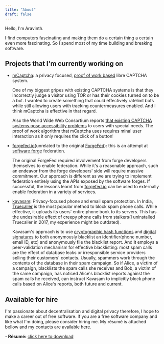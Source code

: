 ```yaml
---
title: "About"
draft: false
---
```


Hello, I'm Aravinth.

I find computers fascinating and making them do a certain thing a
certain even more fascinating. So I spend most of my time building and
breaking software.

## Projects that I'm currently working on

-   [mCaptcha](https:://mcaptcha.org): a privacy focused, [proof of work
    based](https://en.wikipedia.org/wiki/Proof_of_work) libre CAPTCHA
    system.

    One of my biggest gripes with existing CAPTCHA systems is that they
    incorrectly judge a visitor using TOR or has their cookies turned on
    to be a bot. I wanted to create something that could effectively
    ratelimt bots while still allowing users with tracking
    countermeasures enabled. And I think mCaptcha is effective in that
    regard.

    Also the World Wide Web Consortium reports [that existing CAPTCHA
    systems pose accessibility
    problems](https://www.w3.org/TR/turingtest/) to users with special
    needs. The proof of work algorithm that mCaptcha uses requires minal
    user interaction as it only requires the click of a button!

-   [forgefed.io](https://forgefed.io)(unrelated to the original
    [ForgeFed](https://forgefed.peers.community/)): this is an attempt at
    [software forge](<https://en.wikipedia.org/wiki/Forge_(software)>)
    federation.

    The original ForgeFed required involvement from forge
    developers themselves to enable federation. While it's a reasonable
    approach, such an endeavor from the forge developers' side will
    require massive commitment. Our approach is different as we are trying
    to implement federation entirely using the APIs exposed by the
    software forges. If successful, the lessons learnt from
    [forgefed.io](https://forgefed.io) can be used to externally enable
    federation in a variety of services.

-   [kavasam](https://github.com/kavasam): Privacy-focused phone and email
    spam protection. In India, [Truecaller](https://www.truecaller.com/)
    is the most popular method to block spam phone calls. While effective,
    it uploads its users' entire phone book to its servers. This has the undesirable effect
    of creepy phone calls from stalkers(I uninstalled Truecaller in 2017,
    my experience might be outdated).

    Kavasam's approach is to use [cryptographic hash
    functions](https://en.wikipedia.org/wiki/Cryptographic_hash_function)
    and [digital
    signatures](https://en.wikipedia.org/wiki/Digital_signature) to both
    anonymously blacklist an identifier(phone number, email ID, etc) and
    anonymously file the blacklist report. And it employs a peer-validation
    mechanism for effective blacklisting: most spam calls are the effect
    of database leaks or irresponsible service providers selling their
    customers' contacts. Usually, spammers work through the contents
    of the database in their spam campaign. So if Alice, a victim of a campaign,
    blacklists the spam calls she receives and Bob, a victim of the
    same campaign, has noticed Alice's blacklist reports against the
    spam calls he received, can instruct Kavasam to implicitly block phone calls
    based on Alice's reports, both future and current.

## Available for hire

I'm passionate about decentralisation and digital privacy therefore, I
hope to make a career out of free software. If you are a free software
company and like what I'm doing, please consider hiring me. My résumé is
attached bellow and my contacts are available [here](/contact).

**- Résumé:** [click here to download](/realaravinth-resume.pdf)
